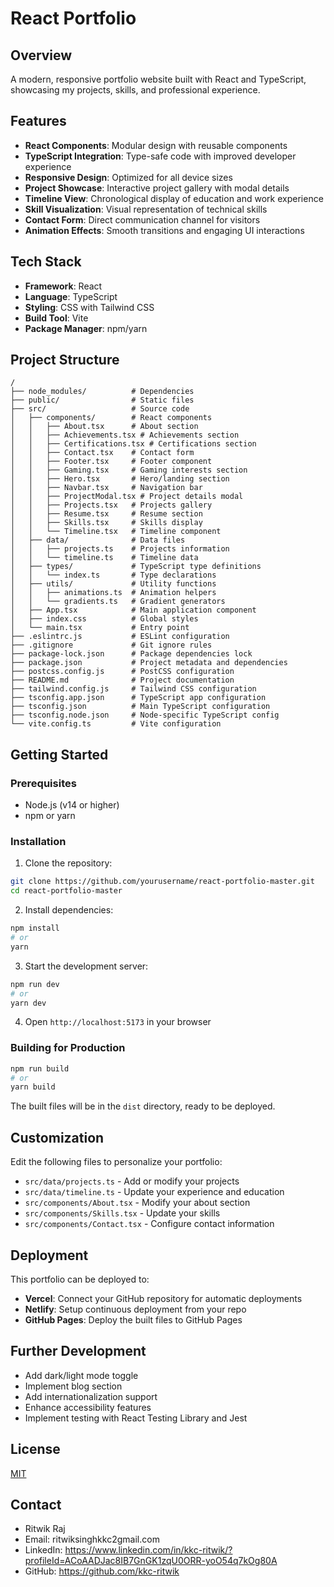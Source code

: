 # React Portfolio

## Overview
A modern, responsive portfolio website built with React and TypeScript, showcasing my projects, skills, and professional experience.

## Features
- **React Components**: Modular design with reusable components
- **TypeScript Integration**: Type-safe code with improved developer experience
- **Responsive Design**: Optimized for all device sizes
- **Project Showcase**: Interactive project gallery with modal details
- **Timeline View**: Chronological display of education and work experience
- **Skill Visualization**: Visual representation of technical skills
- **Contact Form**: Direct communication channel for visitors
- **Animation Effects**: Smooth transitions and engaging UI interactions

## Tech Stack
- **Framework**: React
- **Language**: TypeScript
- **Styling**: CSS with Tailwind CSS
- **Build Tool**: Vite
- **Package Manager**: npm/yarn

## Project Structure
```
/
├── node_modules/          # Dependencies
├── public/                # Static files
├── src/                   # Source code
│   ├── components/        # React components
│   │   ├── About.tsx      # About section
│   │   ├── Achievements.tsx # Achievements section
│   │   ├── Certifications.tsx # Certifications section
│   │   ├── Contact.tsx    # Contact form
│   │   ├── Footer.tsx     # Footer component
│   │   ├── Gaming.tsx     # Gaming interests section
│   │   ├── Hero.tsx       # Hero/landing section
│   │   ├── Navbar.tsx     # Navigation bar
│   │   ├── ProjectModal.tsx # Project details modal
│   │   ├── Projects.tsx   # Projects gallery
│   │   ├── Resume.tsx     # Resume section
│   │   ├── Skills.tsx     # Skills display
│   │   └── Timeline.tsx   # Timeline component
│   ├── data/              # Data files
│   │   ├── projects.ts    # Projects information
│   │   └── timeline.ts    # Timeline data
│   ├── types/             # TypeScript type definitions
│   │   └── index.ts       # Type declarations
│   ├── utils/             # Utility functions
│   │   ├── animations.ts  # Animation helpers
│   │   └── gradients.ts   # Gradient generators
│   ├── App.tsx            # Main application component
│   ├── index.css          # Global styles
│   └── main.tsx           # Entry point
├── .eslintrc.js           # ESLint configuration
├── .gitignore             # Git ignore rules
├── package-lock.json      # Package dependencies lock
├── package.json           # Project metadata and dependencies
├── postcss.config.js      # PostCSS configuration
├── README.md              # Project documentation
├── tailwind.config.js     # Tailwind CSS configuration
├── tsconfig.app.json      # TypeScript app configuration
├── tsconfig.json          # Main TypeScript configuration
├── tsconfig.node.json     # Node-specific TypeScript config
└── vite.config.ts         # Vite configuration
```

## Getting Started

### Prerequisites
- Node.js (v14 or higher)
- npm or yarn

### Installation
1. Clone the repository:
```bash
git clone https://github.com/yourusername/react-portfolio-master.git
cd react-portfolio-master
```

2. Install dependencies:
```bash
npm install
# or
yarn
```

3. Start the development server:
```bash
npm run dev
# or
yarn dev
```

4. Open `http://localhost:5173` in your browser

### Building for Production
```bash
npm run build
# or
yarn build
```

The built files will be in the `dist` directory, ready to be deployed.

## Customization
Edit the following files to personalize your portfolio:
- `src/data/projects.ts` - Add or modify your projects
- `src/data/timeline.ts` - Update your experience and education
- `src/components/About.tsx` - Modify your about section
- `src/components/Skills.tsx` - Update your skills
- `src/components/Contact.tsx` - Configure contact information

## Deployment
This portfolio can be deployed to:
- **Vercel**: Connect your GitHub repository for automatic deployments
- **Netlify**: Setup continuous deployment from your repo
- **GitHub Pages**: Deploy the built files to GitHub Pages

## Further Development
- Add dark/light mode toggle
- Implement blog section
- Add internationalization support
- Enhance accessibility features
- Implement testing with React Testing Library and Jest

## License
[MIT](LICENSE)

## Contact
- Ritwik Raj
- Email: ritwiksinghkkc2gmail.com
- LinkedIn: https://www.linkedin.com/in/kkc-ritwik/?profileId=ACoAADJac8IB7GnGK1zqU0ORR-yoO54q7kOg80A
- GitHub: https://github.com/kkc-ritwik